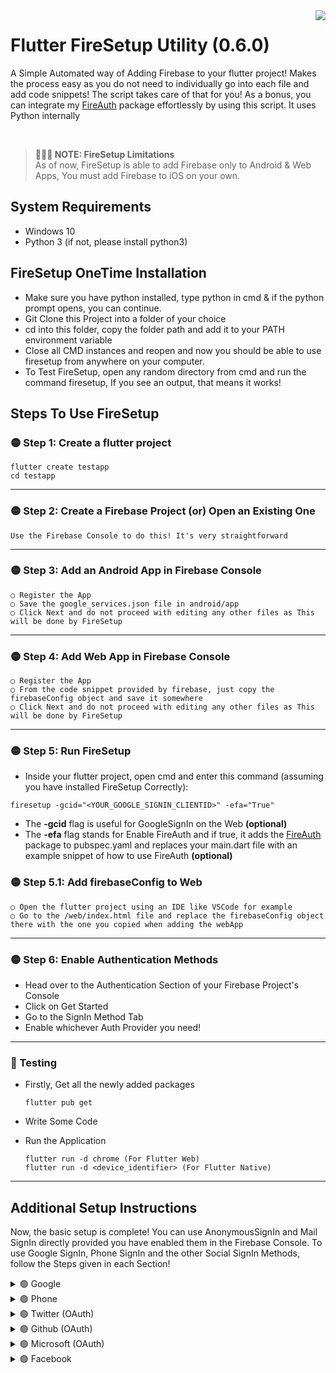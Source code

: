 <img src="https://i.ibb.co/9b9sbQS/New-Project.png" align="right">


# Flutter FireSetup Utility (0.6.0)
A Simple Automated way of Adding Firebase to your flutter project! Makes the process easy as you do not need to individually go into each file and add code snippets! The script takes care of that for you!
As a bonus, you can integrate my [FireAuth](https://github.com/synapsecode/fireauth) package effortlessly by using this script.
It uses Python internally

<br>

> **🔴🔴🔴 NOTE: FireSetup Limitations**  
> As of now, FireSetup is able to add Firebase only to Android & Web Apps, You must add Firebase to iOS on your own.

## System Requirements
* Windows 10
* Python 3 (if not, please install python3)

## FireSetup OneTime Installation
* Make sure you have python installed, type python in cmd & if the python prompt opens, you can continue.
* Git Clone this Project into a folder of your choice
* cd into this folder, copy the folder path and add it to your PATH environment variable
* Close all CMD instances and reopen and now you should be able to use firesetup from anywhere on your computer.
* To Test FireSetup, open any random directory from cmd and run the command firesetup, If you see an output, that means it works!


## Steps To Use FireSetup

### 🟡 Step 1: Create a flutter project
```batch
flutter create testapp
cd testapp
```

---

### 🟡 Step 2: Create a Firebase Project (or) Open an Existing One
  ```
  Use the Firebase Console to do this! It's very straightforward
  ```
  
 ---
 
### 🟡 Step 3: Add an Android App in Firebase Console
  ```
  ○ Register the App
  ○ Save the google_services.json file in android/app
  ○ Click Next and do not proceed with editing any other files as This will be done by FireSetup
  ```

---

### 🟡 Step 4: Add Web App in Firebase Console
  ```
  ○ Register the App
  ○ From the code snippet provided by firebase, just copy the firebaseConfig object and save it somewhere
  ○ Click Next and do not proceed with editing any other files as This will be done by FireSetup
  ```
 
---

### 🟡 Step 5: Run FireSetup
  * Inside your flutter project, open cmd and enter this command (assuming you have installed FireSetup Correctly):

  ```batch
  firesetup -gcid="<YOUR_GOOGLE_SIGNIN_CLIENTID>" -efa="True"
  ```
  
  * The **-gcid** flag is useful for GoogleSignIn on the Web **(optional)**
  * The **-efa** flag stands for Enable FireAuth and if true, it adds the [FireAuth](https://github.com/synapsecode/fireauth) package to pubspec.yaml and replaces your main.dart file with an example snippet of how to use FireAuth **(optional)**

### 🟡 Step 5.1: Add firebaseConfig to Web
  ```
  ○ Open the flutter project using an IDE like VSCode for example
  ○ Go to the /web/index.html file and replace the firebaseConfig object there with the one you copied when adding the webApp
  ```
---

### 🟡 Step 6: Enable Authentication Methods
- Head over to the Authentication Section of your Firebase Project's Console
- Click on Get Started
- Go to the SignIn Method Tab
- Enable whichever Auth Provider you need!
---

### 🔵 Testing
  * Firstly, Get all the newly added packages
    ```
    flutter pub get
    ```
  * Write Some Code
  * Run the Application

    ```
    flutter run -d chrome (For Flutter Web)
    flutter run -d <device_identifier> (For Flutter Native)
    ```
    
---

## Additional Setup Instructions
Now, the basic setup is complete! You can use AnonymousSignIn and Mail SignIn directly provided you have enabled them in the Firebase Console.
To use Google SignIn, Phone SignIn and the other Social SignIn Methods, follow the Steps given in each Section!


<details><summary>🟢 Google</summary>
  
  #### A) Enable the Google AuthProvider on the Firebase Console

  #### B) Get the GoogleSignInClientID (For FlutterWeb only)
  * Go to the [Google Cloud Platform Console](https://console.cloud.google.com)
  * Login With the Same Google Account used for Firebase
  * Open the GCP Project with the same name as your firebase project
  * Search Credentials in the Search Box and click on API Credentials
  * Copy the webClientID under OAuth 2.0 Client IDs
  * Go to /web/index.html and replace the placeholder string GCLIENTID with the copied clientID!

  #### C) Add the SHA-1 and SHA-256 Keys to Firebase
  * Go to your /android folder in the flutter project, open terminal and type this:

  ```batch
   gradlew signingReport
  ```
  * now, copy the SHA1 and SHA-256 Keys and store it somewhere.
  * Go to your firebase android app's settings in the [Firebase Console](https://console.firebase.google.com/)
  * Scroll to the bottom to 'SHA certificate fingerprints'
  * Click On 'Add Fingerprint' and add both the Keys. Done!
  
---
</details>

<details><summary>🟢 Phone</summary>
  
  #### A) Enable the Phone AuthProvider on the Firebase Console and click on Save
  
  #### B) Add the SHA-1 & SHA-256 Keys (process shown in Google's Additional Setup)
  
  #### C) Remove Android ReCaptcha Verification
  * Open your GCP Project (similar way as previously done)
  * search for Android Device Verification
  * Enable the API and done!

---
</details>

<details><summary>🟢 Twitter (OAuth)</summary>

#### A) Create Twitter OAuth App
- Go to the [Twitter Developer Console](https://developer.twitter.com/en/portal/projects-and-apps)
- Scroll Down and click on Create App
- Then Enter your App Name, copy the API Key, API Secret Key and the Bearer Token and save it somewhere

#### B) Enable the TwitterSignIn AuthProvider on the Firebase Console
- Enable the Twitter SignIn Provider in the Firebase Console
- Copy the API Key & the API Secret that you saved before and paste it in the respective fields
- Copy the CallbackURL that is provided under the API Key & API Secret Fields

#### C) Enable 3-legged-OAuth
- Go to the Settings of your Twitter App on the Developer Console, Scroll Down to Authentication Settings and click on Edit
- Enable 3-legged-oauth
- Paste the previously copied callbackURL in the respective field and also pass your website link in the respective field and click on save!
- And the Twitter OAuth SignIn Setup is Done!

---
</details>

<details><summary>🟢 Github (OAuth)</summary>

#### A) Enable the Github SignIn Provider on the Firebase Console
- Keep the Dialog Open and just copy the provided callbackURL

#### B) Create Github OAuth App
- Go to the [Gitbub Developer Settings](https://github.com/settings/developers) and click on New OAuth App
- Fill in the Details and paste the previously copied CallbackURL in the respective field and submit
- Now you will be on a App Dashboard, Copy the ClientID and save it somewhere
- Click on Generate New Client Secret and save it somewhere
- Update any other required fields and click on Update Application

#### C) Final Step
- Go back to the open dialog on the Firebase Console
- Paste the ClientID & Client Secret in their respective fields and click on Save!
- And the Github OAuth SignIn Setup is Done!
  
---
</details>

<details><summary>🟢 Microsoft (OAuth)</summary>
  
#### A) Enable the Microsoft SignIn Provider on the Firebase Console
- Keep the Dialog Open and just copy the provided redirectURL
  
#### B) Create an Microsoft Azure AD Application
- Open [MSFT Azure Portal](https://portal.azure.com/) and Sign in, You will be then redirected to the Azure Homepage
- Click on the Hamburger Icon on the Left to Reveal the Sidebar and then click on 'Azure Active Directory'
- Now, Click on 'App Registrations' in the Sidebar present on that Window
- Now, Click on the 'New Registration' Button on the top and Fill in the details
- Under the 'Supported Account Types' Heading Select the Option for 'Accounts in any organizational directory (Any Azure AD directory - Multitenant) and personal Microsoft accounts (e.g. Skype, Xbox)'
- Under the Redirect URI Heading, Select Web and paste the CallbackURL that you copied from the Firebase Console Dialog Earlier.
- After about a Minute, Your App's Dashboard will be visible Copy the 'Application (client) ID' and Save it somewhere, this will be needed later.
  
#### C) Generate a new Azure Client Secret
- In the Same Page, Under the 'Manage' heading, click on 'Certificates and Secrets' and in the page that opens, Click on 'New Client Secret'
- Fill In the Details and once created, copy the String under the 'Value' Heading and save it somewhere, this is your Client Secret.
  
#### D) Complete the Firebase AuthProvider Setup
- Now go back to the Microsoft AuthProvider Dialog and paste the Application (client) ID and the Client Secret in the required fields and Click on Save!
- The Setup is Done! Now you can use Microsoft Authentication!
  
---
</details> 

<details><summary>🟢 Facebook</summary>

#### A) Create a Facebook App using the [Facebook Developer Page](https://developers.facebook.com)
  - Create a Facebook Developer Account or convert your existing account into a Developer Account
  - Click on Create App, Select Continue and Click Continue, fill in the necessary details and proceed
  - In the Dashboard, Click on 'Set Up' under the Facebook Login Section and click on Android
  - Now, Keep Clicking Next until instructed otherwise
  - Under 'Tell Us about Your Android Project', 
    - Add your Android Project's package name (see from AndroidManifest.xml)
    - Add **<your_package_name>.MainActivity** for DefaultActivityClassName and click 'Save'. In the dialog that pops up, Click 'Use this package name'
  - Keep Clicking Next until you arrive at the KeyHashes Section
  
#### B) Getting Your Development KeyHashes
  - **Windows Command**
    - Make Sure you have KeyTool from JDK(Java Development Kit)
    - [Download OpenSSL](https://code.google.com/archive/p/openssl-for-windows/downloads)
    - Execute this code in the Command Line (Note: The KeyStore Password is your Current PC User's password`): ```keytool -exportcert -alias androiddebugkey -keystore "C:\Users\<YOUR_USERNAME>\.android\debug.keystore" | " <YOUR_PATH_TO_OPENSSL_LIBRARY>\bin\openssl" sha1 -binary | "<YOUR_PATH_TO_OPENSSL_LIBRARY>\bin\openssl" base64```
  
  - **MacOS or Linux Command**
    - Execute this code in the Command Line: ```keytool -exportcert -alias androiddebugkey -keystore ~/.android/debug.keystore | openssl sha1 -binary | openssl base64```
  - Now Save the output, This will be needeed later
  - **Universal: To Get ReleaseKey (Optional For Now)**
    - Execute this code in the Command Line: ```keytool -exportcert -alias <YOUR_RELEASE_KEY_ALIAS> -keystore <YOUR_RELEASE_KEY_PATH> | openssl sha1 -binary | openssl base64```
  - Now Paste the Copied Keys to the Key Hashes Field and click on Save
  - Continue Clicking Next until Instructed Otherwise
  
#### C) Retrieve Your FacebookAppID
  - Under 'Edit Your Resources and Manifest', copy the value of facebook_app_id and save it somewhere, this will be needed later.
  - Do not Edit anything, Just Continue, The Manual Editing Work will be handled by FireSetup automatically
  - Keep Clicking Next and once you have reached the end, Close the Page!
  
#### D) Retrieve Your AppID and AppSecret from Facebook Login Settings
  - From the Dashboard, Go to the FB App Settings
  - Copy the AppID and AppSecret and save it somewhere, this is needed later 
 
#### E) Enable the Facebook SignIn Provider on the Firebase Console
  - Enable Facebook Authentication
  - Paste the AppID & App Secret in the respective fields
  - Copy the callbackURL (or) redirectURL and save it somewhere & Click on Continue
 
#### F) Register the RedirectURL in the Facebook Login Settings
  - Go to your FB Login Settings and paste the callbackURL in Valid OAuth Redirect URLs
  
#### G) Run FireSetup in FacebookSetup Mode
  - Open your Flutter Project in the Terminal
  - Run this Command: ```firesetup -fbid="<YOUR_FACEBOOK_APP_ID>"```
  - This should Complete the Facebook Setup!
  
> Note: 🔴  You Need to Setup Facebook for iOS on your own! FireSetup cannot do it for you.
  
> Your Facebook Login App is currently in Development Mode, which means you can only login with the Account used for your Developer Account, To enable Everyone to Login, you need to Switch to Live Mode. Look it up Online.
  
---
</details>

